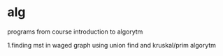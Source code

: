 alg
===

programs from course introduction to algorytm 

1.finding mst in waged graph using union find and kruskal/prim algorytm
